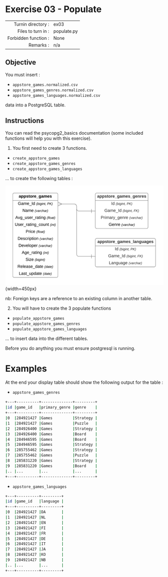 # Exercise 03 - Populate
|                         |                    |
| -----------------------:| ------------------ |
|   Turnin directory :    |  ex03              |
|   Files to turn in :    |  populate.py       |
|   Forbidden function :  |  None              |
|   Remarks :             |  n/a               |

## Objective

You must insert :
* `appstore_games.normalized.csv`
* `appstore_games_genres.normalized.csv`
* `appstore_games_languages.normalized.csv` 

data into a PostgreSQL table.

## Instructions

You can read the psycopg2_basics documentation (some included functions will help you with this exercise).

1) You first need to create 3 functions.
- `create_appstore_games`
- `create_appstore_games_genres`
- `create_appstore_games_languages`

... to create the following tables :

![tables](../assets/tables.png){width=450px}

nb: Foreign keys are a reference to an existing column in another table.

2) You will have to create the 3 populate functions

* `populate_appstore_games`
* `populate_appstore_games_genres`
* `populate_appstore_games_languages`

... to insert data into the different tables.

Before you do anything you must ensure postgresql is running.

# Examples

At the end your display table should show the following output for the table :

* `appstore_games_genres`

```bash
+---+----------+--------------+---------+
|id |game_id   |primary_genre |genre    |
+---+----------+--------------+---------+
|0  |284921427 |Games         |Strategy |
|1  |284921427 |Games         |Puzzle   |
|2  |284926400 |Games         |Strategy |
|3  |284926400 |Games         |Board    |
|4  |284946595 |Games         |Board    |
|5  |284946595 |Games         |Strategy |
|6  |285755462 |Games         |Strategy |
|7  |285755462 |Games         |Puzzle   |
|8  |285831220 |Games         |Strategy |
|9  |285831220 |Games         |Board    |
|.. |...       |...           |...      |
+---+----------+--------------+---------+
```

* `appstore_games_languages`

```bash
+---+----------+---------+
|id |game_id   |language |
+---+----------+---------+
|0  |284921427 |DA       |
|1  |284921427 |NL       |
|2  |284921427 |EN       |
|3  |284921427 |FI       |
|4  |284921427 |FR       |
|5  |284921427 |DE       |
|6  |284921427 |IT       |
|7  |284921427 |JA       |
|8  |284921427 |KO       |
|9  |284921427 |NB       |
|.. |...       |...      |
+---+----------+---------+
```